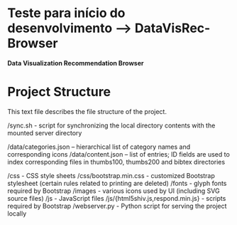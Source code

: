 # Teste para início do desenvolvimento --> DataVisRec-Browser
**Data Visualization Recommendation Browser**

# Project Structure
This text file describes the file structure of the project.

/sync.sh - script for synchronizing the local directory contents with the mounted server directory

/data/categories.json – hierarchical list of category names and corresponding icons
/data/content.json – list of entries; ID fields are used to index corresponding files in thumbs100, thumbs200 and bibtex directories

/css - CSS style sheets
/css/bootstrap.min.css - customized Bootstrap stylesheet (certain rules related to printing are deleted)
/fonts - glyph fonts required by Bootstrap
/images - various icons used by UI (including SVG source files)
/js - JavaScript files
/js/{html5shiv.js,respond.min.js} - scripts required by Bootstrap
/webserver.py - Python script for serving the project locally
 
 

